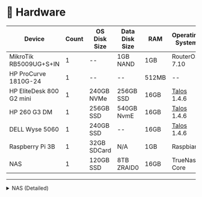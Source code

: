 # 🔧 Hardware

| Device                   | Count | OS Disk Size | Data Disk Size | RAM   | Operating System                 | Purpose           |
|--------------------------|-------|--------------|----------------|-------|----------------------------------|-------------------|
| MikroTik RB5009UG+S+IN   | 1     | --           | 1GB NAND       | 1GB   | RouterOS 7.10                    | Router            |
| HP ProCurve 1810G-24     | 1     | --           | --             | 512MB | --                               | Switch            |
| HP EliteDesk 800 G2 mini | 1     | 240GB NVMe   | 256GB SSD      | 16GB  | [Talos](https://talos.dev) 1.4.6 | k8s Master/Worker |
| HP 260 G3 DM             | 1     | 256GB SSD    | 540GB NvmE     | 16GB  | [Talos](https://talos.dev) 1.4.6 | k8s Worker        |
| DELL Wyse 5060           | 1     | 240GB SSD    | --             | 16GB  | [Talos](https://talos.dev) 1.4.6 | k8s Worker        |
| Raspberry Pi 3B          | 1     | 32GB SDCard  | N/A            | 1GB   | Raspbian                         | Pi-hole           |
| NAS                      | 1     | 120GB SSD    | 8TB ZRAID0     | 16GB  | TrueNas Core                     | NFS/BACKUP        |

---

<details>
  <summary>NAS (Detailed)</summary>

| Type                   | Item                                                                                                                   |
|:-----------------------|:-----------------------------------------------------------------------------------------------------------------------|
| **CPU**                | Intel Core i5-6500 3.2 GHz Quad-Core Processor                                                                         |
| **CPU Cooler**         | Intel Stock                                                                                                            |
| **Motherboard**        | MSI H110M PRO-VH Micro ATX LGA1151                                                                                     |
| **Memory**             | Crucial Ballistix Sport LT 16 GB (2 x 8 GB) DDR4-3200 CL16                                                             |
| **Storage (Boot)**     | Kingston A400 120 GB 2.5" SSD                                                                                          |
| **Storage (Data)**     | Seagate IronWolf NAS 4 TB 3.5" 5400 RPM Internal Hard Drive x 3                                                        |
| **Storage Controller** | 10Gtek® Internal SAS/SATA Raid Controller PCI Express Host Bus Adapter for LSI 9211-8I, LSI SAS2008 Chip, 8-Port 6Gb/s |
| **Case**               | Fractal Design Node 804 MicroATX Mid Tower Case                                                                        |
| **Power Supply**       | Corsair CV550 550 W 80+ Bronze Certified ATX Power Supply                                                              |

</details>
